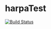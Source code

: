 # harpaTest
[![Build Status](https://travis-ci.org/harpag/harpaTest.png)](https://travis-ci.org/harpag/harpaTest)
